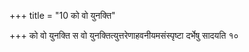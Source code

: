 +++
title = "10 को वो युनक्ति"

+++
को वो युनक्ति स वो युनक्तित्युत्तरेणाहवनीयमसंस्पृष्टा दर्भेषु सादयति १०